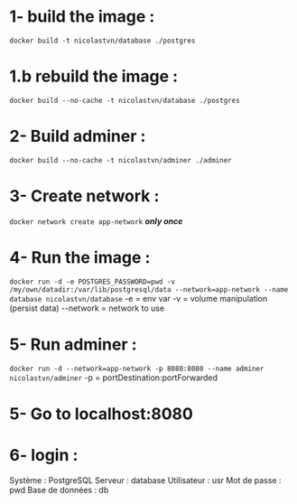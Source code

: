 # 1- build the image :
``docker build -t nicolastvn/database ./postgres``  
# 1.b rebuild the image :
``docker build --no-cache -t nicolastvn/database ./postgres``
# 2- Build adminer : 
``docker build --no-cache -t nicolastvn/adminer ./adminer``
# 3- Create network : 
``docker network create app-network`` ***only once***
# 4- Run the image : 
``docker run -d -e POSTGRES_PASSWORD=pwd -v /my/own/datadir:/var/lib/postgresql/data --network=app-network --name database nicolastvn/database``
-e = env var
-v = volume manipulation (persist data)
--network = network to use
# 5- Run adminer : 
``docker run -d --network=app-network -p 8080:8080 --name adminer nicolastvn/adminer``
-p = portDestination:portForwarded
# 5- Go to localhost:8080
# 6- login : 
Système : PostgreSQL
Serveur : database
Utilisateur : usr
Mot de passe : pwd
Base de données : db